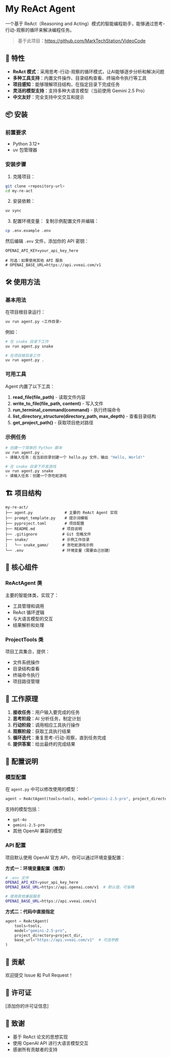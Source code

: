 # My ReAct Agent

一个基于 ReAct（Reasoning and Acting）模式的智能编程助手，能够通过思考-行动-观察的循环来解决编程任务。

> 基于此项目：https://github.com/MarkTechStation/VideoCode

## 🚀 特性

- **ReAct 模式**：采用思考-行动-观察的循环模式，让AI能够逐步分析和解决问题
- **多种工具支持**：内置文件操作、目录结构查看、终端命令执行等工具
- **项目感知**：能够理解项目结构，在指定目录下完成任务
- **灵活的模型支持**：支持多种大语言模型（当前使用 Gemini 2.5 Pro）
- **中文友好**：完全支持中文交互和提示

## 📦 安装

### 前置要求

- Python 3.12+
- uv 包管理器

### 安装步骤

1. 克隆项目：
```bash
git clone <repository-url>
cd my-re-act
```

2. 安装依赖：
```bash
uv sync
```

3. 配置环境变量：
复制示例配置文件并编辑：
```bash
cp .env.example .env
```

然后编辑 `.env` 文件，添加你的 API 密钥：
```
OPENAI_API_KEY=your_api_key_here

# 可选：如果使用其他 API 服务
# OPENAI_BASE_URL=https://api.vveai.com/v1
```

## 🛠️ 使用方法

### 基本用法

在项目根目录运行：
```bash
uv run agent.py <工作目录>
```

例如：
```bash
# 在 snake 目录下工作
uv run agent.py snake

# 在项目根目录工作
uv run agent.py .
```

### 可用工具

Agent 内置了以下工具：

1. **read_file(file_path)** - 读取文件内容
2. **write_to_file(file_path, content)** - 写入文件
3. **run_terminal_command(command)** - 执行终端命令
4. **list_directory_structure(directory_path, max_depth)** - 查看目录结构
5. **get_project_path()** - 获取项目绝对路径

### 示例任务

```bash
# 创建一个简单的 Python 脚本
uv run agent.py .
> 请输入任务：在当前目录创建一个 hello.py 文件，输出 "Hello, World!"

# 在 snake 目录下开发游戏
uv run agent.py snake
> 请输入任务：创建一个贪吃蛇游戏
```

## 🏗️ 项目结构

```
my-re-act/
├── agent.py              # 主要的 ReAct Agent 实现
├── prompt_template.py    # 提示词模板
├── pyproject.toml        # 项目配置
├── README.md            # 项目说明
├── .gitignore           # Git 忽略文件
├── snake/               # 示例工作目录
│   └── snake_game/      # 贪吃蛇游戏示例
└── .env                 # 环境变量（需要自己创建）
```

## 🔧 核心组件

### ReActAgent 类

主要的智能体类，实现了：
- 工具管理和调用
- ReAct 循环逻辑
- 与大语言模型的交互
- 结果解析和处理

### ProjectTools 类

项目工具集合，提供：
- 文件系统操作
- 目录结构查看
- 终端命令执行
- 项目路径管理

## 🎯 工作原理

1. **接收任务**：用户输入要完成的任务
2. **思考阶段**：AI 分析任务，制定计划
3. **行动阶段**：调用相应工具执行操作
4. **观察阶段**：获取工具执行结果
5. **循环迭代**：重复思考-行动-观察，直到任务完成
6. **提供答案**：给出最终的完成结果

## 📝 配置说明

### 模型配置

在 `agent.py` 中可以修改使用的模型：
```python
agent = ReActAgent(tools=tools, model="gemini-2.5-pro", project_directory=project_dir)
```

支持的模型包括：
- `gpt-4o`
- `gemini-2.5-pro`
- 其他 OpenAI 兼容的模型

### API 配置

项目默认使用 OpenAI 官方 API，你可以通过环境变量配置：

**方式一：环境变量配置（推荐）**
```bash
# .env 文件
OPENAI_API_KEY=your_api_key_here
OPENAI_BASE_URL=https://api.openai.com/v1  # 默认值，可省略

# 使用其他兼容服务
OPENAI_BASE_URL=https://api.vveai.com/v1
```

**方式二：代码中直接指定**
```python
agent = ReActAgent(
    tools=tools,
    model="gemini-2.5-pro",
    project_directory=project_dir,
    base_url="https://api.vveai.com/v1"  # 可选参数
)
```

## 🤝 贡献

欢迎提交 Issue 和 Pull Request！

## 📄 许可证

[添加你的许可证信息]

## 🙏 致谢

- 基于 ReAct 论文的思想实现
- 使用 OpenAI API 进行大语言模型交互
- 感谢所有贡献者的支持
